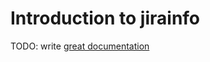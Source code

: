 # Introduction to jirainfo

TODO: write [great documentation](http://jacobian.org/writing/great-documentation/what-to-write/)
